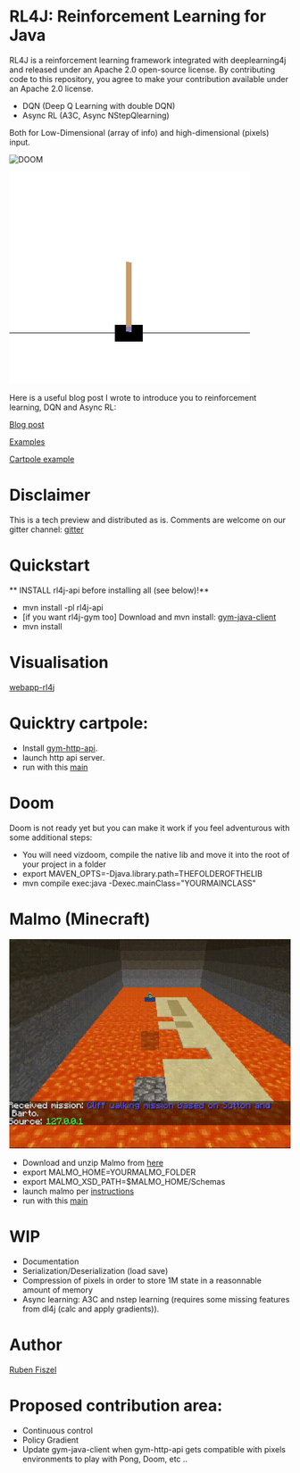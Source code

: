 # RL4J: Reinforcement Learning for Java

RL4J is a reinforcement learning framework integrated with deeplearning4j and released under an Apache 2.0 open-source license. By contributing code to this repository, you agree to make your contribution available under an Apache 2.0 license.

* DQN (Deep Q Learning with double DQN)
* Async RL (A3C, Async NStepQlearning)

Both for Low-Dimensional (array of info) and high-dimensional (pixels) input.


![DOOM](doom.gif)


![Cartpole](cartpole.gif)


Here is a useful blog post I wrote to introduce you to reinforcement learning, DQN and Async RL:


[Blog post](https://rubenfiszel.github.io/posts/rl4j/2016-08-24-Reinforcement-Learning-and-DQN.html)

[Examples](https://github.com/deeplearning4j/dl4j-examples/tree/master/rl4j-examples)

[Cartpole example](https://github.com/deeplearning4j/dl4j-examples/blob/master/rl4j-examples/src/main/java/org/deeplearning4j/examples/rl4j/Cartpole.java)

# Disclaimer

This is a tech preview and distributed as is.
Comments are welcome on our gitter channel:
[gitter](https://gitter.im/deeplearning4j/deeplearning4j)


# Quickstart

** INSTALL rl4j-api before installing all (see below)!**

* mvn install -pl rl4j-api
* [if you want rl4j-gym too] Download and mvn install: [gym-java-client](https://github.com/deeplearning4j/gym-java-client)
* mvn install

# Visualisation

[webapp-rl4j](https://github.com/rubenfiszel/webapp-rl4j)

# Quicktry cartpole:

* Install [gym-http-api](https://github.com/openai/gym-http-api).
* launch http api server.
* run with this [main](https://github.com/rubenfiszel/rl4j-examples/blob/master/src/main/java/org/deeplearning4j/rl4j/Cartpole.java)

# Doom

Doom is not ready yet but you can make it work if you feel adventurous with some additional steps:

* You will need vizdoom, compile the native lib and move it into the root of your project in a folder
* export MAVEN_OPTS=-Djava.library.path=THEFOLDEROFTHELIB
* mvn compile exec:java -Dexec.mainClass="YOURMAINCLASS"

# Malmo (Minecraft)

![Malmo](malmo.gif)

* Download and unzip Malmo from [here](https://github.com/Microsoft/malmo/releases)
* export MALMO_HOME=YOURMALMO_FOLDER
* export MALMO_XSD_PATH=$MALMO_HOME/Schemas
* launch malmo per [instructions](https://github.com/Microsoft/malmo#launching-minecraft-with-our-mod)
* run with this [main](https://github.com/deeplearning4j/dl4j-examples/blob/master/rl4j-examples/src/main/java/org/deeplearning4j/examples/rl4j/MalmoPixels.java)



# WIP

* Documentation
* Serialization/Deserialization (load save)
* Compression of pixels in order to store 1M state in a reasonnable amount of memory
* Async learning: A3C and nstep learning (requires some missing features from dl4j (calc and apply gradients)).

# Author

[Ruben Fiszel](http://rubenfiszel.github.io/)

# Proposed contribution area:

* Continuous control
* Policy Gradient
* Update gym-java-client when gym-http-api gets compatible with pixels environments to play with Pong, Doom, etc ..
